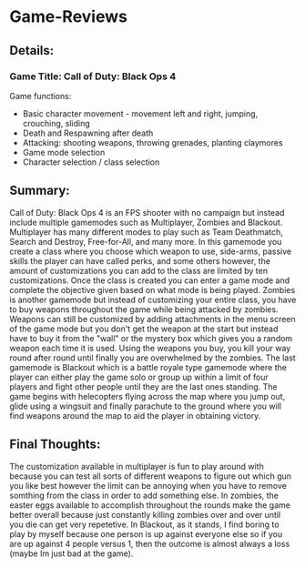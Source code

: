 # Game-Reviews
## Details:
### Game Title: Call of Duty: Black Ops 4

Game functions:
- Basic character movement - movement left and right, jumping, crouching, sliding
- Death and Respawning after death
- Attacking: shooting weapons, throwing grenades, planting claymores
- Game mode selection
- Character selection / class selection

## Summary:
Call of Duty: Black Ops 4 is an FPS shooter with no campaign but instead include multiple gamemodes such as Multiplayer, Zombies and Blackout. Multiplayer has many different modes to play such as Team Deathmatch, Search and Destroy, Free-for-All, and many more. In this gamemode you create a class where you choose which weapon to use, side-arms, passive skills the player can have called perks, and some others however, the amount of customizations you can add to the class are limited by ten customizations. Once the class is created you can enter a game mode and complete the objective given based on what mode is being played. Zombies is another gamemode but instead of customizing your entire class, you have to buy weapons throughout the game while being attacked by zombies. Weapons can still be customized by adding attachments in the menu screen of the game mode but you don't get the weapon at the start but instead have to buy it from the "wall" or the mystery box which gives you a random weapon each time it is used. Using the weapons you buy, you kill your way round after round until finally you are overwhelmed by the zombies. The last gamemode is Blackout which is a battle royale type gamemode where the player can either play the game solo or group up within a limit of four players and fight other people until they are the last ones standing. The game begins with helecopters flying across the map where you jump out, glide using a wingsuit and finally parachute to the ground where you will find weapons around the map to aid the player in obtaining victory.

## Final Thoughts:
The customization available in multiplayer is fun to play around with because you can test all sorts of different weapons to figure out which gun you like best however the limit can be annoying when you have to remove somthing from the class in order to add something else. In zombies, the easter eggs available to accomplish throughout the rounds make the game better overall because just constantly killing zombies over and over until you die can get very repetetive. In Blackout, as it stands, I find boring to play by myself because one person is up against everyone else so if you are up against 4 people versus 1, then the outcome is almost always a loss (maybe Im just bad at the game).
